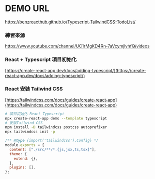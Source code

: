 # DEMO URL

<https://benzreacthub.github.io/Typescript-TailwindCSS-TodoList/>

### 練習來源

<https://www.youtube.com/channel/UC1rMgKD4Rn-7aVcymjlvhfQ/videos>

### React + Typescript 項目初始化

[https://create-react-app.dev/docs/adding-typescript/](https://create-react-app.dev/docs/adding-typescript/)

### React 安裝 Tailwind CSS

[https://tailwindcss.com/docs/guides/create-react-app](https://tailwindcss.com/docs/guides/create-react-app)

```bash
# 項目初始化 React Typescript
npx create-react-app demo --template typescript
# 安裝Tailwind CSS
npm install -D tailwindcss postcss autoprefixer
npx tailwindcss init -p
```

```jsx
/** @type {import('tailwindcss').Config} */
module.exports = {
  content: ["./src/**/*.{js,jsx,ts,tsx}"],
  theme: {
    extend: {},
  },
  plugins: [],
};
```
